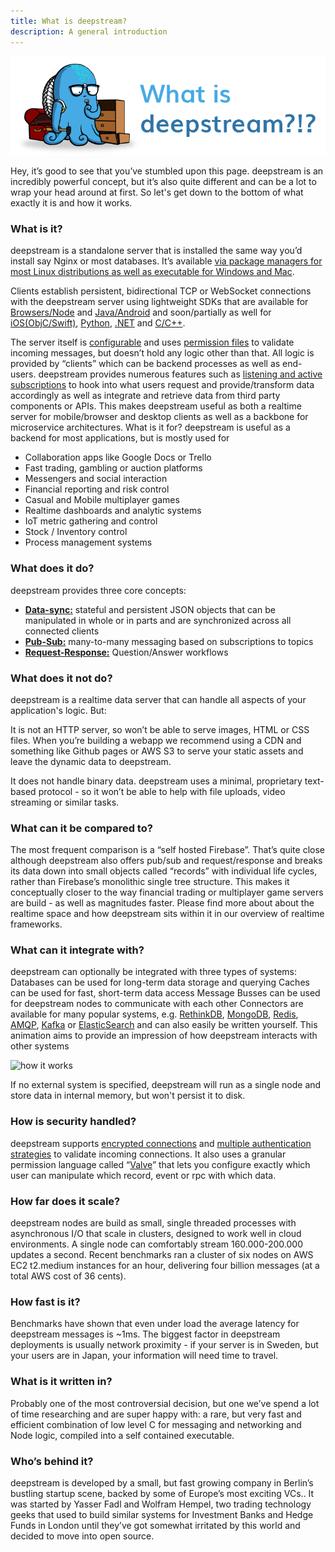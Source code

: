 ```yaml
---
title: What is deepstream?
description: A general introduction
---
```

<style type="text/css">
.main-title{display:none}
.content li {
    padding: 0 20px;
    position: relative;
    line-height: 26px;
}</style>
![What is deepstream?](what-is-deepstream-header.png)

Hey, it’s good to see that you’ve stumbled upon this page. deepstream is an incredibly powerful concept, but it’s also quite different and can be a lot to wrap your head around at first. So let's get down to the bottom of what exactly it is and how it works.

### What is it?
deepstream is a standalone server that is installed the same way you’d install say Nginx or most databases. It’s available [via package managers for most Linux distributions as well as executable for Windows and Mac](/install/).

Clients establish persistent, bidirectional TCP or WebSocket connections with the deepstream server using lightweight SDKs that are available for [Browsers/Node](/tutorials/core/getting-started-quickstart/#getting-the-client) and [Java/Android](/install/android/) and soon/partially as well for [iOS(ObjC/Swift)](https://github.com/deepstreamIO/deepstream.io/issues/68), [Python](https://github.com/deepstreamIO/deepstream.io/issues/72), [.NET](https://github.com/deepstreamIO/deepstream.io/issues/70) and [C/C++](/deepstreamIO/deepstream.io/issues/69).

The server itself is [configurable](/docs/server/configuration/) and uses [permission files](/tutorials/core/permission-conf-simple/) to validate incoming messages, but doesn’t hold any logic other than that. All logic is provided by “clients” which can be backend processes as well as end-users. deepstream provides numerous features such as [listening and active subscriptions](/tutorials/core/active-data-providers/) to hook into what users request and provide/transform data accordingly as well as integrate and retrieve data from third party components or APIs.
This makes deepstream useful as both a realtime server for mobile/browser and desktop clients as well as a backbone for microservice architectures.
What is it for?
deepstream is useful as a backend for most applications, but is mostly used for

- Collaboration apps like Google Docs or Trello
- Fast trading, gambling or auction platforms
- Messengers and social interaction
- Financial reporting and risk control
- Casual and Mobile multiplayer games
- Realtime dashboards and analytic systems
- IoT metric gathering and control
- Stock / Inventory control
- Process management systems

### What does it do?
deepstream provides three core concepts:
- **[Data-sync:](/tutorials/core/datasync-records/)** stateful and persistent JSON objects that can be manipulated in whole or in parts and are synchronized across all connected clients
- **[Pub-Sub:](/tutorials/core/pubsub-events/)** many-to-many messaging based on subscriptions to topics
- **[Request-Response:](/tutorials/core/request-response-rpc/)** Question/Answer workflows

### What does it not do?
deepstream is a realtime data server that can handle all aspects of your application's logic. But: 

It is not an HTTP server, so won’t be able to serve images, HTML or CSS files. When you’re building a webapp we recommend using a CDN and something like Github pages or AWS S3 to serve your static assets and leave the dynamic data to deepstream.

It does not handle binary data. deepstream uses a minimal, proprietary text-based protocol - so it won’t be able to help with file uploads, video streaming or similar tasks.

### What can it be compared to?
The most frequent comparison is a “self hosted Firebase”. That’s quite close although deepstream also offers pub/sub and request/response and breaks its data down into small objects called “records” with individual life cycles, rather than Firebase’s monolithic single tree structure. This makes it conceptually closer to the way financial trading or multiplayer game servers are build - as well as magnitudes faster. Please find more about about the realtime space and how deepstream sits within it in our overview of realtime frameworks.

### What can it integrate with?
deepstream can optionally be integrated with three types of systems:
Databases can be used for long-term data storage and querying
Caches can be used for fast, short-term data access
Message Busses can be used for deepstream nodes to communicate with each other
Connectors are available for many popular systems, e.g. [RethinkDB](/tutorials/integrations/db-rethinkdb/), [MongoDB](/tutorials/integrations/db-mongodb/), [Redis](/tutorials/integrations/cache-redis/), [AMQP](/tutorials/integrations/msg-amqp/), [Kafka](/tutorials/integrations/msg-kafka/) or [ElasticSearch](/tutorials/integrations/db-elasticsearch/) and can also easily be written yourself. This animation aims to provide an impression of how deepstream interacts with other systems

![how it works](/tutorials/core/cluster-messaging/internal-workings.svg)

If no external system is specified, deepstream will run as a single node and store data in internal memory, but won't persist it to disk.

### How is security handled?
deepstream supports [encrypted connections](/tutorials/core/security-overview/) and [multiple authentication strategies](/tutorials/core/auth-http-webhook/) to validate incoming connections. It also uses a granular permission language called “[Valve](/tutorials/core/permission-conf-simple/)” that lets you configure exactly which user can manipulate which record, event or rpc with which data.

### How far does it scale?
deepstream nodes are build as small, single threaded processes with asynchronous I/O that scale in clusters, designed to work well in cloud environments. A single node can comfortably stream 160.000-200.000 updates a second.
Recent benchmarks ran a cluster of six nodes on AWS EC2 t2.medium instances for an hour, delivering four billion messages (at a total AWS cost of 36 cents).

### How fast is it?
Benchmarks have shown that even under load the average latency for deepstream messages is ~1ms. The biggest factor in deepstream deployments is usually network proximity - if your server is in Sweden, but your users are in Japan, your information will need time to travel.

### What is it written in?
Probably one of the most controversial decision, but one we’ve spend a lot of time researching and are super happy with: a rare, but very fast and efficient combination of low level C for messaging and networking and Node logic, compiled into a self contained executable.

### Who’s behind it?
deepstream is developed by a small, but fast growing company in Berlin’s bustling startup scene, backed by some of Europe’s most exciting VCs.. It was started by Yasser Fadl and Wolfram Hempel, two trading technology geeks that used to build similar systems for Investment Banks and Hedge Funds in London until they’ve got somewhat irritated by this world and decided to move into open source.
